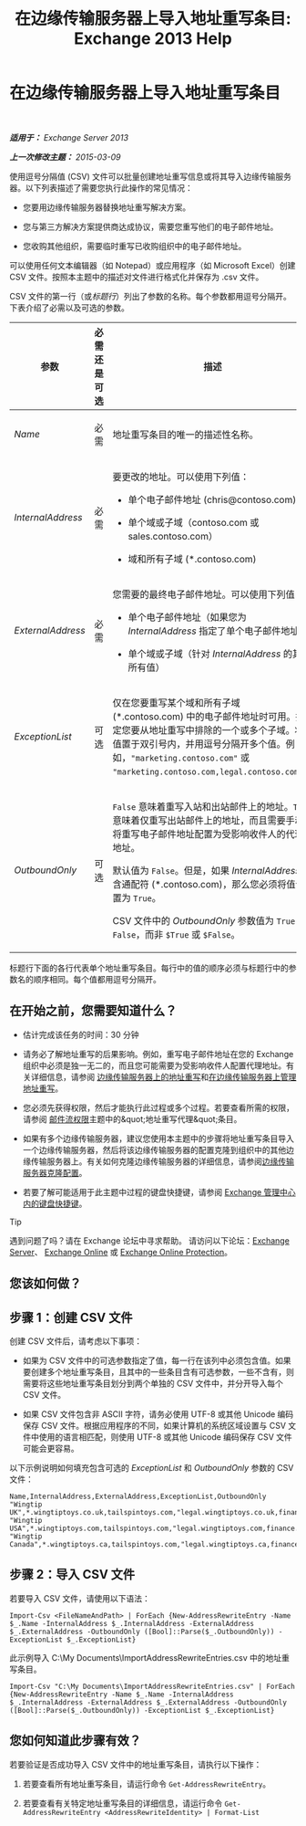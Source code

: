 ﻿---
title: '在边缘传输服务器上导入地址重写条目: Exchange 2013 Help'
TOCTitle: 在边缘传输服务器上导入地址重写条目
ms:assetid: bd0942c6-9c66-4b4c-b9bc-2f5f783def76
ms:mtpsurl: https://technet.microsoft.com/zh-cn/library/Bb331966(v=EXCHG.150)
ms:contentKeyID: 61060579
ms.date: 05/21/2018
mtps_version: v=EXCHG.150
ms.translationtype: MT
---

# 在边缘传输服务器上导入地址重写条目

 

_**适用于：** Exchange Server 2013_

_**上一次修改主题：** 2015-03-09_

使用逗号分隔值 (CSV) 文件可以批量创建地址重写信息或将其导入边缘传输服务器。以下列表描述了需要您执行此操作的常见情况：

  - 您要用边缘传输服务器替换地址重写解决方案。

  - 您与第三方解决方案提供商达成协议，需要您重写他们的电子邮件地址。

  - 您收购其他组织，需要临时重写已收购组织中的电子邮件地址。

可以使用任何文本编辑器（如 Notepad）或应用程序（如 Microsoft Excel）创建 CSV 文件。按照本主题中的描述对文件进行格式化并保存为 .csv 文件。

CSV 文件的第一行（或*标题行*）列出了参数的名称。每个参数都用逗号分隔开。下表介绍了必需以及可选的参数。


<table>
<colgroup>
<col style="width: 33%" />
<col style="width: 33%" />
<col style="width: 33%" />
</colgroup>
<thead>
<tr class="header">
<th>参数</th>
<th>必需还是可选</th>
<th>描述</th>
</tr>
</thead>
<tbody>
<tr class="odd">
<td><p><em>Name</em></p></td>
<td><p>必需</p></td>
<td><p>地址重写条目的唯一的描述性名称。</p></td>
</tr>
<tr class="even">
<td><p><em>InternalAddress</em></p></td>
<td><p>必需</p></td>
<td><p>要更改的地址。可以使用下列值：</p>
<ul>
<li><p>单个电子邮件地址 (chris@contoso.com)</p></li>
<li><p>单个域或子域（contoso.com 或 sales.contoso.com）</p></li>
<li><p>域和所有子域 (*.contoso.com)</p></li>
</ul></td>
</tr>
<tr class="odd">
<td><p><em>ExternalAddress</em></p></td>
<td><p>必需</p></td>
<td><p>您需要的最终电子邮件地址。可以使用下列值：</p>
<ul>
<li><p>单个电子邮件地址（如果您为 <em>InternalAddress</em> 指定了单个电子邮件地址）</p></li>
<li><p>单个域或子域（针对 <em>InternalAddress</em> 的其他所有值）</p></li>
</ul></td>
</tr>
<tr class="even">
<td><p><em>ExceptionList</em></p></td>
<td><p>可选</p></td>
<td><p>仅在您要重写某个域和所有子域 (*.contoso.com) 中的电子邮件地址时可用。指定您要从地址重写中排除的一个或多个子域。将值置于双引号内，并用逗号分隔开多个值。例如，<code>&quot;marketing.contoso.com&quot;</code> 或 <code>&quot;marketing.contoso.com,legal.contoso.com&quot;</code>。</p></td>
</tr>
<tr class="odd">
<td><p><em>OutboundOnly</em></p></td>
<td><p>可选</p></td>
<td><p><code>False</code> 意味着重写入站和出站邮件上的地址。<code>True</code> 意味着仅重写出站邮件上的地址，而且需要手动将重写电子邮件地址配置为受影响收件人的代理地址。</p>
<p>默认值为 <code>False</code>。但是，如果 <em>InternalAddress</em> 包含通配符 (*.contoso.com)，那么您必须将值设置为 <code>True</code>。</p>
<p>CSV 文件中的 <em>OutboundOnly</em> 参数值为 <code>True</code> 或 <code>False</code>，而非 <code>$True</code> 或 <code>$False</code>。</p></td>
</tr>
</tbody>
</table>


标题行下面的各行代表单个地址重写条目。每行中的值的顺序必须与标题行中的参数名的顺序相同。每个值都用逗号分隔开。

## 在开始之前，您需要知道什么？

  - 估计完成该任务的时间：30 分钟

  - 请务必了解地址重写的后果影响。例如，重写电子邮件地址在您的 Exchange 组织中必须是独一无二的，而且您可能需要为受影响收件人配置代理地址。有关详细信息，请参阅 [边缘传输服务器上的地址重写](address-rewriting-on-edge-transport-servers-exchange-2013-help.md)和[在边缘传输服务器上管理地址重写](manage-address-rewriting-on-edge-transport-servers-exchange-2013-help.md)。

  - 您必须先获得权限，然后才能执行此过程或多个过程。若要查看所需的权限，请参阅 [邮件流权限](mail-flow-permissions-exchange-2013-help.md)主题中的\&quot;地址重写代理\&quot;条目。

  - 如果有多个边缘传输服务器，建议您使用本主题中的步骤将地址重写条目导入一个边缘传输服务器，然后将该边缘传输服务器的配置克隆到组织中的其他边缘传输服务器上。有关如何克隆边缘传输服务器的详细信息，请参阅[边缘传输服务器克隆配置](edge-transport-server-cloned-configuration-exchange-2013-help.md)。

  - 若要了解可能适用于此主题中过程的键盘快捷键，请参阅 [Exchange 管理中心内的键盘快捷键](keyboard-shortcuts-in-the-exchange-admin-center-exchange-online-protection-help.md)。

> [!TIP]  
> 遇到问题了吗？请在 Exchange 论坛中寻求帮助。 请访问以下论坛：<a href="https://go.microsoft.com/fwlink/p/?linkid=60612">Exchange Server</a>、 <a href="https://go.microsoft.com/fwlink/p/?linkid=267542">Exchange Online</a> 或 <a href="https://go.microsoft.com/fwlink/p/?linkid=285351">Exchange Online Protection</a>。


## 您该如何做？

## 步骤 1：创建 CSV 文件

创建 CSV 文件后，请考虑以下事项：

  - 如果为 CSV 文件中的可选参数指定了值，每一行在该列中必须包含值。如果要创建多个地址重写条目，且其中的一些条目含有可选参数，一些不含有，则需要将这些地址重写条目划分到两个单独的 CSV 文件中，并分开导入每个 CSV 文件。

  - 如果 CSV 文件包含非 ASCII 字符，请务必使用 UTF-8 或其他 Unicode 编码保存 CSV 文件。根据应用程序的不同，如果计算机的系统区域设置与 CSV 文件中使用的语言相匹配，则使用 UTF-8 或其他 Unicode 编码保存 CSV 文件可能会更容易。

以下示例说明如何填充包含可选的 *ExceptionList* 和 *OutboundOnly* 参数的 CSV 文件：

    Name,InternalAddress,ExternalAddress,ExceptionList,OutboundOnly
    "Wingtip UK",*.wingtiptoys.co.uk,tailspintoys.com,"legal.wingtiptoys.co.uk,finance.wingtiptoys.co.uk,support.wingtiptoys.co.uk",True
    "Wingtip USA",*.wingtiptoys.com,tailspintoys.com,"legal.wingtiptoys.com,finance.wingtiptoys.com,support.wingtiptoys.com,corp.wingtiptoys.com",True
    "Wingtip Canada",*.wingtiptoys.ca,tailspintoys.com,"legal.wingtiptoys.ca,finance.wingtiptoys.ca,support.wingtiptoys.ca",True

## 步骤 2：导入 CSV 文件

若要导入 CSV 文件，请使用以下语法：

    Import-Csv <FileNameAndPath> | ForEach {New-AddressRewriteEntry -Name $_.Name -InternalAddress $_.InternalAddress -ExternalAddress $_.ExternalAddress -OutboundOnly ([Bool]::Parse($_.OutboundOnly)) -ExceptionList $_.ExceptionList}

此示例导入 C:\\My Documents\\ImportAddressRewriteEntries.csv 中的地址重写条目。

    Import-Csv "C:\My Documents\ImportAddressRewriteEntries.csv" | ForEach {New-AddressRewriteEntry -Name $_.Name -InternalAddress $_.InternalAddress -ExternalAddress $_.ExternalAddress -OutboundOnly ([Bool]::Parse($_.OutboundOnly)) -ExceptionList $_.ExceptionList}

## 您如何知道此步骤有效？

若要验证是否成功导入 CSV 文件中的地址重写条目，请执行以下操作：

1.  若要查看所有地址重写条目，请运行命令 `Get-AddressRewriteEntry`。

2.  若要查看有关特定地址重写条目的详细信息，请运行命令 `Get-AddressRewriteEntry <AddressRewriteIdentity> | Format-List`

